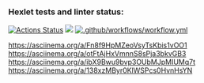 ### Hexlet tests and linter status:
[![Actions Status](https://github.com/MaksimRosh/php-project-lvl1/workflows/hexlet-check/badge.svg)](https://github.com/MaksimRosh/php-project-lvl1/actions)
<a href="https://codeclimate.com/github/codeclimate/codeclimate/maintainability"><img src="https://api.codeclimate.com/v1/badges/a99a88d28ad37a79dbf6/maintainability" /></a>
[![.github/workflows/workflow.yml](https://github.com/MaksimRosh/php-project-lvl1/actions/workflows/workflow.yml/badge.svg)](https://github.com/MaksimRosh/php-project-lvl1/actions/workflows/workflow.yml)

https://asciinema.org/a/Fn8f9HpMZeoVsyTsKbis1vOO1<br/>
https://asciinema.org/a/otFtAjHxVmnnS8sPja3bkvGB3<br/>
https://asciinema.org/a/ibX9Bwu9bvp3OUbMJpMIUMq7t<br/>
 https://asciinema.org/a/138xzMByr0KlWSPcs0HvnHsYN
